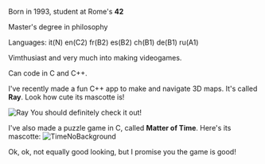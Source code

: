 Born in 1993, student at Rome's **42**

Master's degree in philosophy

Languages:  it(N) en(C2) fr(B2) es(B2) ch(B1) de(B1) ru(A1)

Vimthusiast and very much into making videogames.

Can code in C and C++.

I've recently made a fun C++ app to make and navigate 3D maps. It's called **Ray**. Look how cute its mascotte is!


![Ray](https://user-images.githubusercontent.com/95633668/236498035-9b54042d-8655-4062-92b1-1ce7e4a4c29c.png)
You should definitely check it out!

I've also made a puzzle game in C, called **Matter of Time**. Here's its mascotte: 
![TimeNoBackground](https://user-images.githubusercontent.com/95633668/236504287-1dfa1343-2096-4c54-9e8e-5df06b3ebe3c.png)

Ok, ok, not equally good looking, but I promise you the game is good!
